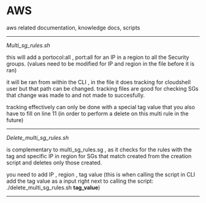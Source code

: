 # AWS
aws related documentation, knowledge docs, scripts


---
*Multi_sg_rules.sh*

this will add a portocol:all , port:all for an IP in a region to all the Security groups. (values need to be modified for IP and region in the file before it is ran)

it will be ran from within the CLI , in the file it does tracking for cloudshell user but that path can be changed. tracking files are good for checking SGs that change was made to and not made to succesfully.

tracking effectively can only be done with a special tag value that you also have to fill on line 11 (in order to perform a delete on this multi rule in the future)

---
*Delete_multi_sg_rules.sh*

is complementary to multi_sg_rules.sg , as it checks for the rules with the tag and specific IP in region for SGs that match created from the creation script and deletes only those created.

you need to add IP , region , tag value (this is when calling the script in CLI add the tag value as a input right next to calling the script: ./delete_multi_sg_rules.sh **tag_value**)

---
